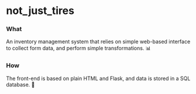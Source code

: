 # not_just_tires

### What

An inventory management system that relies on simple web-based interface to collect form data, and perform simple transformations. 📊

### How

The front-end is based on plain HTML and Flask, and data is stored in a SQL database. 💾